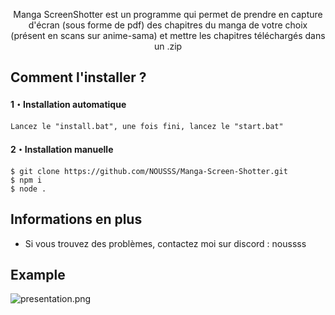 <p align="center">
  Manga ScreenShotter est un programme qui permet de prendre en capture d'écran (sous forme de pdf) des chapitres du manga de votre choix (présent en scans sur anime-sama) et mettre les chapitres téléchargés dans un .zip
</p>

## Comment l'installer ?

#### 1・Installation automatique

```
Lancez le "install.bat", une fois fini, lancez le "start.bat"
```

#### 2・Installation manuelle

```
$ git clone https://github.com/NOUSSS/Manga-Screen-Shotter.git
$ npm i
$ node .
```

## Informations en plus

- Si vous trouvez des problèmes, contactez moi sur discord : noussss

## Example

![presentation.png](https://media.discordapp.net/attachments/804451126921134081/1196906163455918090/PRESENTATION.png)
